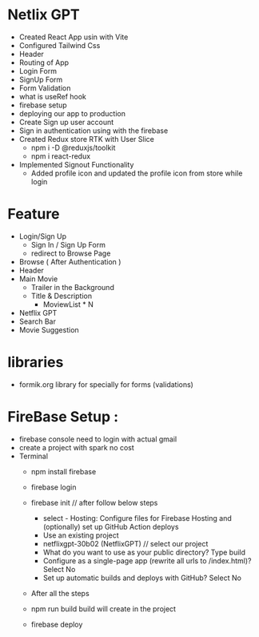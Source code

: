 # Netlix GPT

- Created React App usin with Vite
- Configured Tailwind Css
- Header
- Routing of App
- Login Form
- SignUp Form
- Form Validation 
- what is useRef hook
- firebase setup
- deploying our app to production
- Create Sign up user account
- Sign in authentication using with the firebase 
- Created Redux store RTK with User Slice
    - npm i -D @reduxjs/toolkit
    - npm i react-redux
- Implemented Signout Functionality
    - Added profile icon and updated the profile icon from store while login




# Feature
- Login/Sign Up
    - Sign In / Sign Up Form
    - redirect to Browse Page
- Browse ( After Authentication )
 - Header
 - Main Movie
    - Trailer in the Background
    - Title & Description
       - MoviewList * N 
- Netflix GPT
 - Search Bar
 - Movie Suggestion





 # libraries
 - formik.org library for specially for forms (validations)




# FireBase Setup :
- firebase console need to login with actual gmail
- create a project with spark no cost
- Terminal
    - npm install firebase
    - firebase login
    - firebase init // after follow below steps
        - select - Hosting: Configure files for Firebase Hosting and (optionally) set up GitHub Action deploys
        - Use an existing project
        - netflixgpt-30b02 (NetflixGPT) // select our project
        - What do you want to use as your public directory? Type build
        - Configure as a single-page app (rewrite all urls to /index.html)? Select No
        - Set up automatic builds and deploys with GitHub? Select No

    - After all the steps
    - npm run build build will create in the project
    - firebase deploy